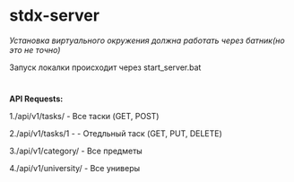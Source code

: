 # stdx-server
*Установка виртуального окружения должна работать через батник(но это не точно)*

Запуск локалки происходит через start_server.bat
#
<b>API Requests:</b>

1./api/v1/tasks/ - Все таски (GET, POST)

2./api/v1/tasks/1 -  - Отедльный таск (GET, PUT, DELETE)

3./api/v1/category/ - Все предметы

4./api/v1/university/ - Все универы
